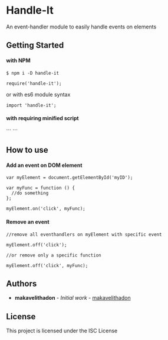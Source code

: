 # Handle-It

An event-handler module to easily handle events on elements

## Getting Started

#### with NPM

```
$ npm i -D handle-it
```

```
require('handle-it');
```

or with es6 module syntax

```
import 'handle-it';
```

#### with requiring minified script

<div class="highlight highlight-text-html-basic">
```
<!DOCTYPE html>
<html>
  <head>
    <meta charset="utf-8">
    <title></title>
  </head>
  <body>
    <script src="https://unpkg.com/handle-it"></script>
  </body>
</html>
```
</div>

## How to use

#### Add an event on DOM element

```
var myElement = document.getElementById('myID');

var myFunc = function () {
  //do something
};

myElement.on('click', myFunc);
```

#### Remove an event

```
//remove all eventhandlers on myElement with specific event

myElement.off('click');

//or remove only a specific function

myElement.off('click', myFunc);
```

## Authors

* **makavelithadon** - *Initial work* - [makavelithadon](https://github.com/makavelithadon)

## License

This project is licensed under the ISC License
